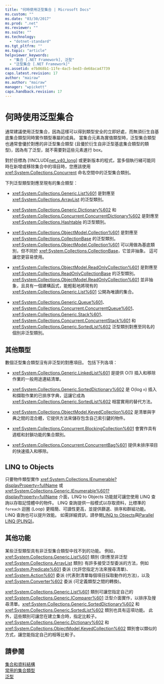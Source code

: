 ```yaml
---
title: "何時使用泛型集合 | Microsoft Docs"
ms.custom: ""
ms.date: "03/30/2017"
ms.prod: ".net"
ms.reviewer: ""
ms.suite: ""
ms.technology: 
  - "dotnet-standard"
ms.tgt_pltfrm: ""
ms.topic: "article"
helpviewer_keywords: 
  - "集合 [.NET Framework], 泛型"
  - "泛型集合 [.NET Framework]"
ms.assetid: e7b868b1-11fe-4ac5-bed3-de68aca47739
caps.latest.revision: 17
author: "mairaw"
ms.author: "mairaw"
manager: "wpickett"
caps.handback.revision: 17
---
```

# 何時使用泛型集合
通常建議使用泛型集合，因為這樣可以得到類型安全的立即好處，而無須衍生自基底集合類型同時實作類型專屬的成員。 當集合元素為實值類型時，泛型集合類型也通常會優於對應的非泛型集合類型 \(且優於衍生自非泛型基底集合類型的類型\)，因為有了泛型，就不需要對這些元素進行 box。  
  
 對於目標為 [!INCLUDE[net_v40_long](../../../includes/net-v40-long-md.md)] 或更新版本的程式，當多個執行緒可能同時在新增或移除集合中的項目時，您應該使用 <xref:System.Collections.Concurrent> 命名空間中的泛型集合類別。  
  
 下列泛型類型對應至現有的集合類型：  
  
-   <xref:System.Collections.Generic.List%601> 是對應至 <xref:System.Collections.ArrayList> 的泛型類別。  
  
-   <xref:System.Collections.Generic.Dictionary%602> 和 <xref:System.Collections.Concurrent.ConcurrentDictionary%602> 是對應至 <xref:System.Collections.Hashtable> 的泛型類別。  
  
-   <xref:System.Collections.ObjectModel.Collection%601> 是對應至 <xref:System.Collections.CollectionBase> 的泛型類別。<xref:System.Collections.ObjectModel.Collection%601> 可以用做為基底類別，但不同於 <xref:System.Collections.CollectionBase>，它並非抽象。 這可讓您更容易使用。  
  
-   <xref:System.Collections.ObjectModel.ReadOnlyCollection%601> 是對應至 <xref:System.Collections.ReadOnlyCollectionBase> 的泛型類別。<xref:System.Collections.ObjectModel.ReadOnlyCollection%601> 並非抽象，且具有一個建構函式，能輕鬆地將現有的 <xref:System.Collections.Generic.List%601> 公開為唯讀的集合。  
  
-   <xref:System.Collections.Generic.Queue%601>、<xref:System.Collections.Concurrent.ConcurrentQueue%601>、<xref:System.Collections.Generic.Stack%601>、<xref:System.Collections.Concurrent.ConcurrentStack%601> 和 <xref:System.Collections.Generic.SortedList%602> 泛型類別對應至同名的個別非泛型類別。  
  
## 其他類型  
 數個泛型集合類型沒有非泛型的對應項目。 包括下列各項：  
  
-   <xref:System.Collections.Generic.LinkedList%601> 是提供 O\(1\) 插入和移除作業的一般用途連結清單。  
  
-   <xref:System.Collections.Generic.SortedDictionary%602> 是 O\(log `n`\) 插入和擷取作業的已排序字典，這讓它成為 <xref:System.Collections.Generic.SortedList%602> 相當實用的替代方法。  
  
-   <xref:System.Collections.ObjectModel.KeyedCollection%602> 是清單與字典之間的混合體，它提供方法來儲存包含自己索引鍵的物件。  
  
-   <xref:System.Collections.Concurrent.BlockingCollection%601> 會實作具有週框和封鎖功能的集合類別。  
  
-   <xref:System.Collections.Concurrent.ConcurrentBag%601> 提供未排序項目的快速插入和移除。  
  
## LINQ to Objects  
 只要物件類型實作 <xref:System.Collections.IEnumerable?displayProperty=fullName> 或 <xref:System.Collections.Generic.IEnumerable%601?displayProperty=fullName> 介面，LINQ to Objects 功能就可讓您使用 LINQ 查詢以存取記憶體中的物件。 LINQ 查詢提供一般模式以存取資料，比標準的 `foreach` 迴圈 \(Loop\) 更精簡、可讀性更高，並提供篩選、排序和群組功能。 LINQ 查詢也可以提升效能。 如需詳細資訊，請參閱[LINQ to Objects](../../../ocs/visual-basic/programming-guide/concepts/linq/linq-to-objects.md)與[Parallel LINQ \(PLINQ\)](../../../docs/standard/parallel-programming/parallel-linq-plinq.md)。  
  
## 其他功能  
 某些泛型類型具有非泛型集合類型中找不到的功能。 例如，<xref:System.Collections.Generic.List%601> 類別 \(對應至非泛型 <xref:System.Collections.ArrayList> 類別\) 有許多接受泛型委派的方法，例如 <xref:System.Predicate%601> 委派 \(允許您指定方法來搜尋清單\)、<xref:System.Action%601> 委派 \(代表對清單每個項目採取動作的方法\)，以及 <xref:System.Converter%602> 委派 \(可定義類型之間的轉換\)。  
  
 <xref:System.Collections.Generic.List%601> 類別可讓您指定自己的 <xref:System.Collections.Generic.IComparer%601> 泛型介面實作，以排序及搜尋清單。<xref:System.Collections.Generic.SortedDictionary%602> 和 <xref:System.Collections.Generic.SortedList%602> 類別也具有這項功能。 此外，這些類別可讓您在建立集合時，指定比較子。<xref:System.Collections.Generic.Dictionary%602> 和 <xref:System.Collections.ObjectModel.KeyedCollection%602> 類別會以類似的方式，讓您能指定自己的相等比較子。  
  
## 請參閱  
 [集合和資料結構](../../../docs/standard/collections/index.md)   
 [常用的集合類型](../../../docs/standard/collections/commonly-used-collection-types.md)   
 [泛型](../../../docs/standard/generics/index.md)
